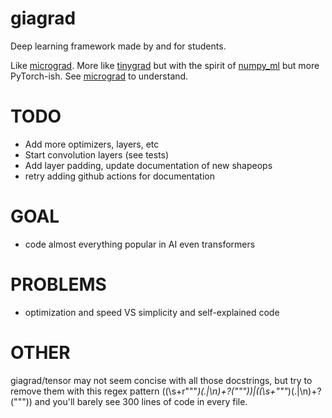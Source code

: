# giagrad
Deep learning framework made by and for students.

Like [micrograd](https://youtu.be/VMj-3S1tku0). More like [tinygrad](https://github.com/geohot/tinygrad) but with the spirit of 
[numpy_ml](https://numpy-ml.readthedocs.io/en/latest/) but more PyTorch-ish. See [micrograd](https://youtu.be/VMj-3S1tku0) to understand.

# TODO
- Add more optimizers, layers, etc
- Start convolution layers (see tests)
- Add layer padding, update documentation of new shapeops
- retry adding github actions for documentation

# GOAL
- code almost everything popular in AI even transformers

# PROBLEMS
- optimization and speed VS simplicity and self-explained code

# OTHER
giagrad/tensor may not seem concise with all those docstrings, but try to remove them
with this regex pattern ((\s+r"""*)(.|\n)+?("""))|((\s+"""*)(.|\n)+?(""")) and
you'll barely see 300 lines of code in every file.

